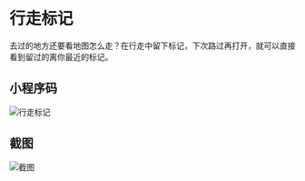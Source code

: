 # 行走标记

去过的地方还要看地图怎么走？在行走中留下标记，下次路过再打开，就可以直接看到留过的离你最近的标记。

## 小程序码

![行走标记](http://tva1.sinaimg.cn/large/0060lm7Tly1g47oryj9xyj3076076ab3.jpg)

## 截图

![截图](http://tva1.sinaimg.cn/large/0060lm7Tly1g47ousro7sj30n01dsgse.jpg)